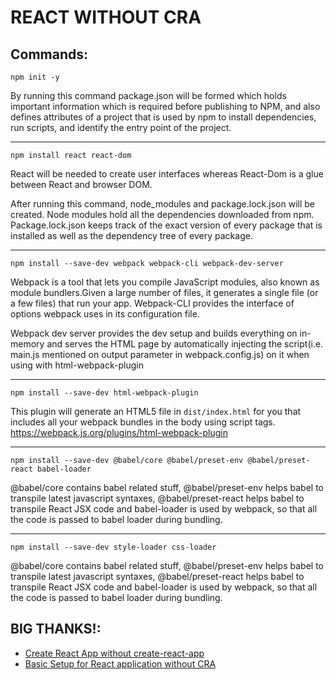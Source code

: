 # REACT WITHOUT CRA

## Commands:

```
npm init -y
```

By running this command package.json will be formed which holds important information which is required before publishing to NPM, and also defines attributes of a project that is used by npm to install dependencies, run scripts, and identify the entry point of the project.

---

```
npm install react react-dom
```

React will be needed to create user interfaces whereas React-Dom is a glue between React and browser DOM.

After running this command, node_modules and package.lock.json will be created. Node modules hold all the dependencies downloaded from npm. Package.lock.json keeps track of the exact version of every package that is installed as well as the dependency tree of every package.

---

```
npm install --save-dev webpack webpack-cli webpack-dev-server
```

Webpack is a tool that lets you compile JavaScript modules, also known as module bundlers.Given a large number of files, it generates a single file (or a few files) that run your app. Webpack-CLI provides the interface of options webpack uses in its configuration file.

Webpack dev server provides the dev setup and builds everything on in-memory and serves the HTML page by automatically injecting the script(i.e. main.js mentioned on output parameter in webpack.config.js) on it when using with html-webpack-plugin

---

```
npm install --save-dev html-webpack-plugin
```

This plugin will generate an HTML5 file in `dist/index.html` for you that includes all your webpack bundles in the body using script tags. https://webpack.js.org/plugins/html-webpack-plugin

---

```
npm install --save-dev @babel/core @babel/preset-env @babel/preset-react babel-loader
```

@babel/core contains babel related stuff, @babel/preset-env helps babel to transpile latest javascript syntaxes, @babel/preset-react helps babel to transpile React JSX code and babel-loader is used by webpack, so that all the code is passed to babel loader during bundling.

---

```
npm install --save-dev style-loader css-loader
```

@babel/core contains babel related stuff, @babel/preset-env helps babel to transpile latest javascript syntaxes, @babel/preset-react helps babel to transpile React JSX code and babel-loader is used by webpack, so that all the code is passed to babel loader during bundling.

## BIG THANKS!:
- [Create React App without create-react-app](https://dev.to/riddhiagrawal001/create-react-app-without-create-react-app-2lgd)
- [Basic Setup for React application without CRA](https://medium.com/@harshverma04111989/basic-setup-for-react-application-without-cra-8f885d9dbbf)
